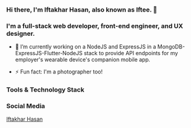 ### Hi there, I'm Iftakhar Hasan, also known as Iftee. 👋
### I'm a full-stack web developer, front-end engineer, and UX designer.
<!--
**iftee/iftee** is a ✨ _special_ ✨ repository because its `README.md` (this file) appears on your GitHub profile.
Here are some ideas to get you started:
-->
- 🔭 I’m currently working on a NodeJS and ExpressJS in a MongoDB-ExpressJS-Flutter-NodeJS stack to provide API endpoints for my employer's wearable device's companion mobile app.
<!--
- 🌱 I’m currently learning ...
- 👯 I’m looking to collaborate on ...
- 🤔 I’m looking for help with ...
- 💬 Ask me about ...
- 📫 How to reach me: ...
- 😄 Pronouns: ...
-->
- ⚡ Fun fact: I'm a photographer too!

### Tools & Technology Stack

### Social Media
<!-- LinkedIn Profile Badge -->
<div class="LI-profile-badge"  data-version="v1" data-size="large" data-locale="en_US" data-type="horizontal" data-theme="dark" data-vanity="iftakharhasan"><a class="LI-simple-link" href='https://bd.linkedin.com/in/iftakharhasan?trk=profile-badge'>Iftakhar Hasan</a></div>
<!-- /LinkedIn Profile Badge -->
